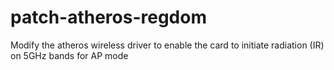 # patch-atheros-regdom
Modify the atheros wireless driver to enable the card to initiate radiation (IR) on 5GHz bands for AP mode
